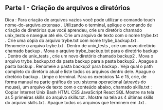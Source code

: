 ## Parte I - Criação de arquivos e diretórios
Dica : Para criação de arquivos vazios você pode utilizar o comando touch nome-do-arquivo.extensao .
Utilizando o terminal, aplique o comando de criação de diretórios que você aprendeu, crie um diretório chamado unix_tests e navegue até ele.
Crie um arquivo de texto com o nome trybe.txt .
Crie uma cópia do arquivo trybe.txt com nome trybe_backup.txt .
Renomeie o arquivo trybe.txt .
Dentro de unix_tests , crie um novo diretório chamado backup .
Mova o arquivo trybe_backup.txt para o diretório backup .
Dentro de unix_tests , crie um novo diretório chamado backup2 .
Mova o arquivo trybe_backup.txt da pasta backup para a pasta backup2 .
Apague a pasta backup .
Renomeie a pasta backup2 para backup .
Veja qual o path completo do diretório atual e liste todos os arquivos dentro dele.
Apague o diretório backup .
Limpe o terminal.
Para os exercícios 14 e 15, crie, de forma manual na parte gráfica do seu sistema operacional (através do mouse), um arquivo de texto com o conteúdo abaixo, chamado skills.txt :
Copiar
Internet
Unix
Bash
HTML
CSS
JavaScript
React
SQL
Mostre na tela as 5 primeiras skills do arquivo skills.txt .
Mostre na tela as 4 últimas skills do arquivo skills.txt .
Apague todos os arquivos que terminem em .txt .
